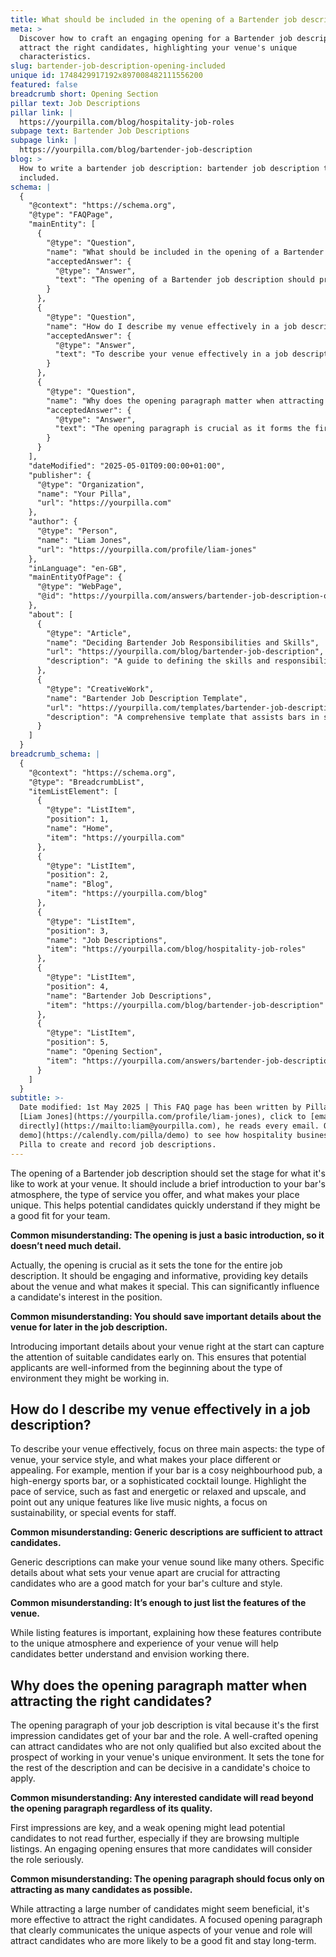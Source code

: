 ```yaml
---
title: What should be included in the opening of a Bartender job description?
meta: >
  Discover how to craft an engaging opening for a Bartender job description to
  attract the right candidates, highlighting your venue's unique
  characteristics.
slug: bartender-job-description-opening-included
unique id: 1748429917192x897008482111556200
featured: false
breadcrumb short: Opening Section
pillar text: Job Descriptions
pillar link: |
  https://yourpilla.com/blog/hospitality-job-roles
subpage text: Bartender Job Descriptions
subpage link: |
  https://yourpilla.com/blog/bartender-job-description
blog: >
  How to write a bartender job description: bartender job description template
  included.
schema: |
  {
    "@context": "https://schema.org",
    "@type": "FAQPage",
    "mainEntity": [
      {
        "@type": "Question",
        "name": "What should be included in the opening of a Bartender job description?",
        "acceptedAnswer": {
          "@type": "Answer",
          "text": "The opening of a Bartender job description should provide a vivid introduction to your bar's atmosphere, service style, and unique features. It should capture the essence of what makes your venue special, helping potential candidates quickly gauge if they're a good fit for the team. Include engaging and informative details right from the start to influence candidates positively towards the role."
        }
      },
      {
        "@type": "Question",
        "name": "How do I describe my venue effectively in a job description?",
        "acceptedAnswer": {
          "@type": "Answer",
          "text": "To describe your venue effectively in a job description, focus on the type of venue, your service style, and unique attributes. For instance, specify whether your bar is a cosy pub, a lively sports bar, or a sophisticated cocktail lounge. Highlight aspects like service pace and distinct features such as live music, a focus on sustainability, or special staff events that make your place unique."
        }
      },
      {
        "@type": "Question",
        "name": "Why does the opening paragraph matter when attracting the right candidates?",
        "acceptedAnswer": {
          "@type": "Answer",
          "text": "The opening paragraph is crucial as it forms the first impression of your bar and the role to the candidates. A compelling opening can attract precisely those candidates who align well with your venue's culture and are excited about the position, thus setting a favourable tone for the rest of the job description and encouraging a better fit to apply and engage with the opportunity."
        }
      }
    ],
    "dateModified": "2025-05-01T09:00:00+01:00",
    "publisher": {
      "@type": "Organization",
      "name": "Your Pilla",
      "url": "https://yourpilla.com"
    },
    "author": {
      "@type": "Person",
      "name": "Liam Jones",
      "url": "https://yourpilla.com/profile/liam-jones"
    },
    "inLanguage": "en-GB",
    "mainEntityOfPage": {
      "@type": "WebPage",
      "@id": "https://yourpilla.com/answers/bartender-job-description-opening-included"
    },
    "about": [
      {
        "@type": "Article",
        "name": "Deciding Bartender Job Responsibilities and Skills",
        "url": "https://yourpilla.com/blog/bartender-job-description",
        "description": "A guide to defining the skills and responsibilities needed from a Bartender, helping employers craft precise and appealing job descriptions."
      },
      {
        "@type": "CreativeWork",
        "name": "Bartender Job Description Template",
        "url": "https://yourpilla.com/templates/bartender-job-description",
        "description": "A comprehensive template that assists bars in setting up detailed and appealing job descriptions for Bartender positions."
      }
    ]
  }
breadcrumb_schema: |
  {
    "@context": "https://schema.org",
    "@type": "BreadcrumbList",
    "itemListElement": [
      {
        "@type": "ListItem",
        "position": 1,
        "name": "Home",
        "item": "https://yourpilla.com"
      },
      {
        "@type": "ListItem",
        "position": 2,
        "name": "Blog",
        "item": "https://yourpilla.com/blog"
      },
      {
        "@type": "ListItem",
        "position": 3,
        "name": "Job Descriptions",
        "item": "https://yourpilla.com/blog/hospitality-job-roles"
      },
      {
        "@type": "ListItem",
        "position": 4,
        "name": "Bartender Job Descriptions",
        "item": "https://yourpilla.com/blog/bartender-job-description"
      },
      {
        "@type": "ListItem",
        "position": 5,
        "name": "Opening Section",
        "item": "https://yourpilla.com/answers/bartender-job-description-opening-included"
      }
    ]
  }
subtitle: >-
  Date modified: 1st May 2025 | This FAQ page has been written by Pilla Founder,
  [Liam Jones](https://yourpilla.com/profile/liam-jones), click to [email Liam
  directly](https://mailto:liam@yourpilla.com), he reads every email. Or [book a
  demo](https://calendly.com/pilla/demo) to see how hospitality businesses use
  Pilla to create and record job descriptions.
---
```

The opening of a Bartender job description should set the stage for what it's like to work at your venue. It should include a brief introduction to your bar's atmosphere, the type of service you offer, and what makes your place unique. This helps potential candidates quickly understand if they might be a good fit for your team.

**Common misunderstanding: The opening is just a basic introduction, so it doesn’t need much detail.**

Actually, the opening is crucial as it sets the tone for the entire job description. It should be engaging and informative, providing key details about the venue and what makes it special. This can significantly influence a candidate's interest in the position.

**Common misunderstanding: You should save important details about the venue for later in the job description.**

Introducing important details about your venue right at the start can capture the attention of suitable candidates early on. This ensures that potential applicants are well-informed from the beginning about the type of environment they might be working in.

## How do I describe my venue effectively in a job description?

To describe your venue effectively, focus on three main aspects: the type of venue, your service style, and what makes your place different or appealing. For example, mention if your bar is a cosy neighbourhood pub, a high-energy sports bar, or a sophisticated cocktail lounge. Highlight the pace of service, such as fast and energetic or relaxed and upscale, and point out any unique features like live music nights, a focus on sustainability, or special events for staff.

**Common misunderstanding: Generic descriptions are sufficient to attract candidates.**

Generic descriptions can make your venue sound like many others. Specific details about what sets your venue apart are crucial for attracting candidates who are a good match for your bar's culture and style.

**Common misunderstanding: It’s enough to just list the features of the venue.**

While listing features is important, explaining how these features contribute to the unique atmosphere and experience of your venue will help candidates better understand and envision working there.

## Why does the opening paragraph matter when attracting the right candidates?

The opening paragraph of your job description is vital because it's the first impression candidates get of your bar and the role. A well-crafted opening can attract candidates who are not only qualified but also excited about the prospect of working in your venue's unique environment. It sets the tone for the rest of the description and can be decisive in a candidate's choice to apply.

**Common misunderstanding: Any interested candidate will read beyond the opening paragraph regardless of its quality.**

First impressions are key, and a weak opening might lead potential candidates to not read further, especially if they are browsing multiple listings. An engaging opening ensures that more candidates will consider the role seriously.

**Common misunderstanding: The opening paragraph should focus only on attracting as many candidates as possible.**

While attracting a large number of candidates might seem beneficial, it's more effective to attract the right candidates. A focused opening paragraph that clearly communicates the unique aspects of your venue and role will attract candidates who are more likely to be a good fit and stay long-term.
